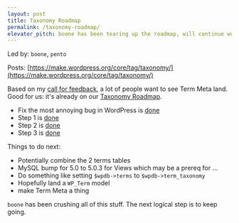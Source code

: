 ```yaml
---
layout: post
title: Taxonomy Roadmap
permalink: /taxonomy-roadmap/
elevator_pitch: boone has been tearing up the roadmap, will continue work this cycle
---
```


Led by: `boone`, `pento`

Posts: [https://make.wordpress.org/core/tag/taxonomy/](https://make.wordpress.org/core/tag/taxonomy/)

Based on my [call for feedback](https://make.wordpress.org/core/2015/08/19/wordpress-4-4-whats-on-your-wishlist/),
a lot of people want to see Term Meta land. Good for us: it's already on our
[Taxonomy Roadmap](https://make.wordpress.org/core/2013/07/28/potential-roadmap-for-taxonomy-meta-and-post-relationships/).

* Fix the most annoying bug in WordPress is [done](https://core.trac.wordpress.org/ticket/5809)
* Step 1 is [done](https://core.trac.wordpress.org/ticket/17689)
* Step 2 is [done](https://core.trac.wordpress.org/ticket/21950)
* Step 3 is [done](https://core.trac.wordpress.org/ticket/30261)

Things to do next:

* Potentially combine the 2 terms tables
* MySQL bump for 5.0 to 5.0.3 for Views which may be a prereq for ...
* Do something like setting `$wpdb->terms` to `$wpdb->term_taxonomy`
* Hopefully land a `WP_Term` model
* make Term Meta a thing

`boone` has been crushing all of this stuff. The next logical step is to keep going.
